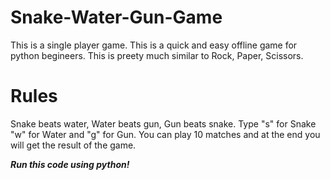 # Snake-Water-Gun-Game

This is a single player game.
This is a quick and easy offline game for python begineers.
This is preety much similar to Rock, Paper, Scissors.

# Rules

Snake beats water, Water beats gun, Gun beats snake.
Type "s" for Snake "w" for Water and "g" for Gun.
You can play 10 matches and at the end you will get the result of the game.

__*Run this code using python!*__
